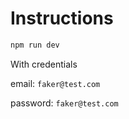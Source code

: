 # Instructions

```bash
npm run dev
```

With credentials

email: `faker@test.com`

password: `faker@test.com`